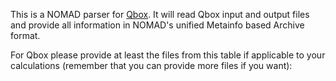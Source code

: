 This is a NOMAD parser for [Qbox](http://qboxcode.org/). It will read Qbox input and
output files and provide all information in NOMAD's unified Metainfo based Archive format.

For Qbox please provide at least the files from this table if applicable to your
calculations (remember that you can provide more files if you want):



